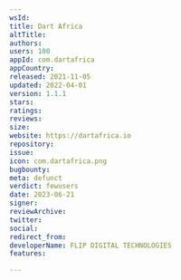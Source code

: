 ```yaml
---
wsId: 
title: Dart Africa
altTitle: 
authors: 
users: 100
appId: com.dartafrica
appCountry: 
released: 2021-11-05
updated: 2022-04-01
version: 1.1.1
stars: 
ratings: 
reviews: 
size: 
website: https://dartafrica.io
repository: 
issue: 
icon: com.dartafrica.png
bugbounty: 
meta: defunct
verdict: fewusers
date: 2023-06-21
signer: 
reviewArchive: 
twitter: 
social: 
redirect_from: 
developerName: FLIP DIGITAL TECHNOLOGIES
features: 

---
```


